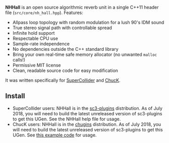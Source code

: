 **NHHall** is an open source algorithmic reverb unit in a single C++11 header file (`src/core/nh_hall.hpp`). Features:

- Allpass loop topology with random modulation for a lush 90's IDM sound
- True stereo signal path with controllable spread
- Infinite hold support
- Respectable CPU use
- Sample-rate independence
- No dependencies outside the C++ standard library
- Bring your own real-time safe memory allocator (no unwanted `malloc` calls!)
- Permissive MIT license
- Clean, readable source code for easy modification

It was written specifically for [SuperCollider] and [ChucK].

[SuperCollider]: https://supercollider.github.io/
[ChucK]: http://chuck.stanford.edu/

## Install

- SuperCollider users: NHHall is in the [sc3-plugins](https://github.com/supercollider/sc3-plugins) distribution. As of July 2018, you will need to build the latest unreleased version of sc3-plugins to get this UGen. See the NHHall help file for usage.
- ChucK users: NHHall is in the [chugins](https://github.com/ccrma/chugins) distribution. As of July 2018, you will need to build the latest unreleased version of sc3-plugins to get this UGen. See [this example code](https://github.com/ccrma/chugins/blob/master/NHHall/nhhall-help.ck) for usage.
